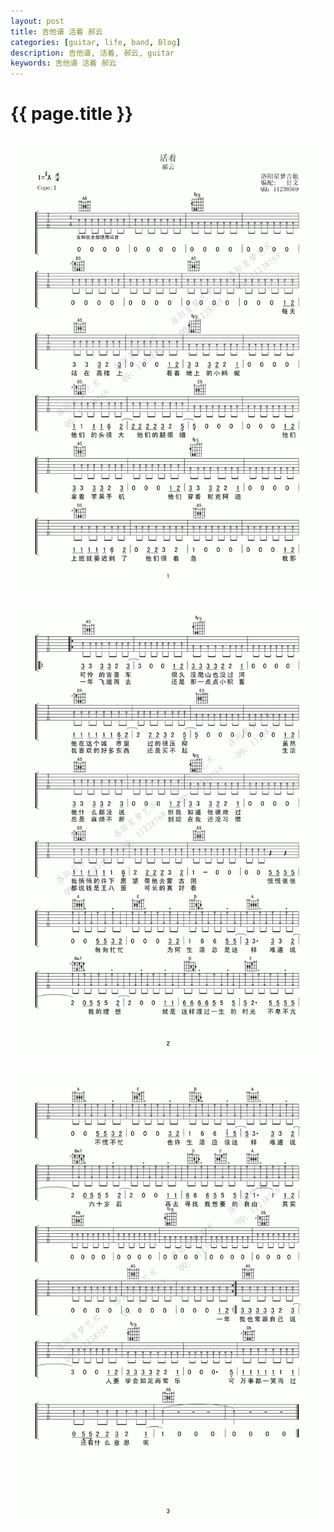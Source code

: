 ```yaml
---
layout: post
title: 吉他谱 活着 郝云
categories: [guitar, life, band, Blog]
description: 吉他谱, 活着, 郝云, guitar
keywords: 吉他谱 活着 郝云
---
```


# {{ page.title }}


## <img src="/images/blog/guitar/活着1.png"/>
## <img src="/images/blog/guitar/活着2.png"/>
## <img src="/images/blog/guitar/活着3.png"/>